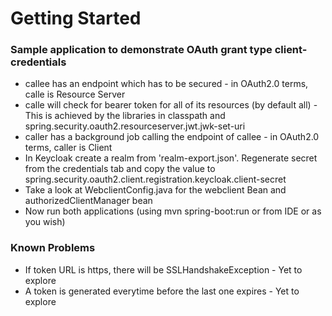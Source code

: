 # Getting Started

### Sample application to demonstrate OAuth grant type client-credentials

* callee has an endpoint which has to be secured - in OAuth2.0 terms, calle is Resource Server
* calle will check for bearer token for all of its resources (by default all) - This is achieved by the libraries in classpath and spring.security.oauth2.resourceserver.jwt.jwk-set-uri
* caller has a background job calling the endpoint of callee - in OAuth2.0 terms, caller is Client 
* In Keycloak create a realm from 'realm-export.json'. Regenerate secret from the credentials tab and copy the value to spring.security.oauth2.client.registration.keycloak.client-secret 
* Take a look at WebclientConfig.java for the webclient Bean and authorizedClientManager bean
* Now run both applications (using mvn spring-boot:run or from IDE or as you wish)


### Known Problems

* If token URL is https, there will be SSLHandshakeException - Yet to explore
* A token is generated everytime before the last one expires - Yet to explore

